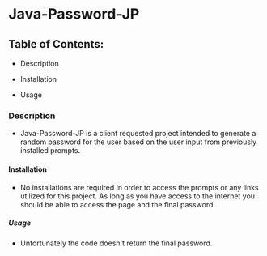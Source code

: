 # Java-Password-JP

## Table of Contents:

   * Description

   * Installation

   * Usage

### Description

* Java-Password-JP is a client requested project     intended to generate a random password for the user based on the user input from previously installed prompts.  
  

#### Installation

* No installations are required in order to access the prompts or any links utilized for this project.  As long as you have access to the internet you should be able to access the page and the final password.

##### Usage

* Unfortunately the code doesn't return the final password.

